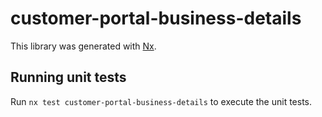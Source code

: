 # customer-portal-business-details

This library was generated with [Nx](https://nx.dev).

## Running unit tests

Run `nx test customer-portal-business-details` to execute the unit tests.
